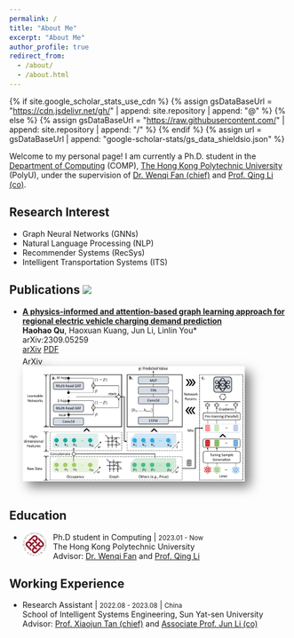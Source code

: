 ```yaml
---
permalink: /
title: "About Me"
excerpt: "About Me"
author_profile: true
redirect_from: 
  - /about/
  - /about.html
---
```

{% if site.google_scholar_stats_use_cdn %}
{% assign gsDataBaseUrl = "https://cdn.jsdelivr.net/gh/" | append: site.repository | append: "@" %}
{% else %}
{% assign gsDataBaseUrl = "https://raw.githubusercontent.com/" | append: site.repository | append: "/" %}
{% endif %}
{% assign url = gsDataBaseUrl | append: "google-scholar-stats/gs_data_shieldsio.json" %}


Welcome to my personal page! I am currently a Ph.D. student in the [Department of Computing](https://www.polyu.edu.hk/comp/) (COMP), [The Hong Kong Polytechnic University](https://www.polyu.edu.hk/) (PolyU), under the supervision of [Dr. Wenqi Fan (chief)](https://wenqifan03.github.io/) and [Prof. Qing Li (co)](https://www4.comp.polyu.edu.hk/~csqli/).

## Research Interest

+ Graph Neural Networks (GNNs)
+ Natural Language Processing (NLP)
+ Recommender Systems (RecSys)
+ Intelligent Transportation Systems (ITS)
 
## Publications <a href='https://scholar.google.com/citations?user=x8cAD_EAAAAJ'><img src="https://img.shields.io/endpoint?url={{ url | url_encode }}&logo=Google%20Scholar&labelColor=f6f6f6&color=9cf&style=flat&label=citations"></a>

+ [**A physics-informed and attention-based graph learning approach for regional electric vehicle charging demand prediction**](https://arxiv.org/abs/2309.05259)
  <br> **Haohao Qu**, Haoxuan Kuang, Jun Li, Linlin You*
  <br> arXiv:2309.05259
  <br> <a href="https://arxiv.org/abs/2309.05259" class="button">arXiv</a> <a href="/files/KSEM.pdf" class="button">PDF</a> 
  <div class='paper-box-image' style='-webkit-filter: drop-shadow(10px 10px 10px rgba(0,0,0,.5)); 
                filter: drop-shadow(10px 10px 10px rgba(0,0,0,.5)); margin-top: 5px;'><div><div class="badge">ArXiv</div><img src='/images/PIAD_Overview.png' alt="sym" width="400"></div></div>
  <br>
     

## Education

+ <img align="left" decoding="async" src="/images/polyu_logo.png" width="9%"> &nbsp;&nbsp;&nbsp;Ph.D student in Computing | <small>2023.01 - Now</small>
<br>&nbsp;&nbsp;&nbsp;The Hong Kong Polytechnic University
<br>&nbsp;&nbsp;&nbsp;Advisor: [Dr. Wenqi Fan](https://wenqifan03.github.io/) and [Prof. Qing Li](https://www4.comp.polyu.edu.hk/~csqli/)


## Working Experience

+ Research Assistant | <small>2022.08 - 2023.08</small> | <small>China</small> 
 <br>School of Intelligent Systems Engineering, Sun Yat-sen University
 <br>Advisor: [Prof. Xiaojun Tan (chief)](https://ise.sysu.edu.cn/teacher/teacher01/1400778.htm) and [Associate Prof. Jun Li (co)](https://ise.sysu.edu.cn/teacher/teacher02/106489.htm)
 
 
 
 
 



